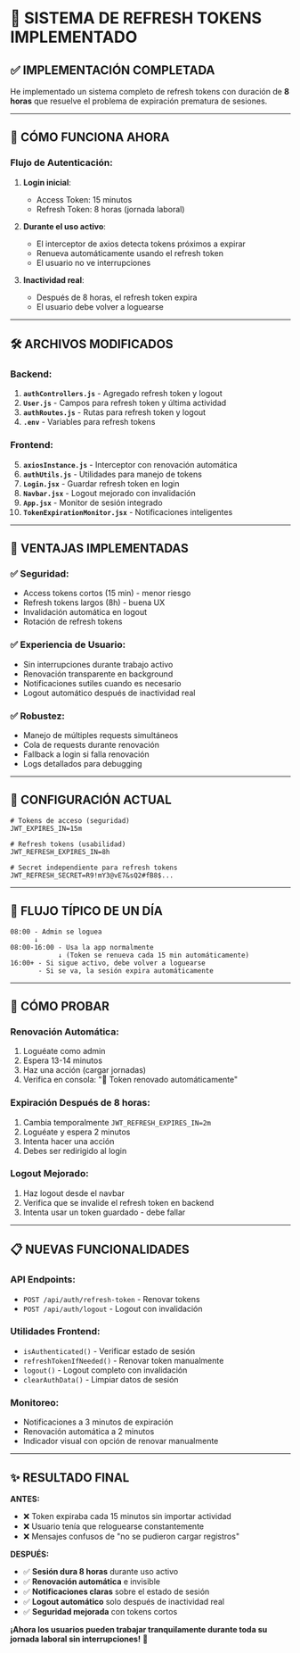 # 🎉 SISTEMA DE REFRESH TOKENS IMPLEMENTADO

## ✅ **IMPLEMENTACIÓN COMPLETADA**

He implementado un sistema completo de refresh tokens con duración de **8 horas** que resuelve el problema de expiración prematura de sesiones.

---

## 🔄 **CÓMO FUNCIONA AHORA**

### **Flujo de Autenticación:**

1. **Login inicial**: 
   - Access Token: 15 minutos
   - Refresh Token: 8 horas (jornada laboral)

2. **Durante el uso activo**:
   - El interceptor de axios detecta tokens próximos a expirar
   - Renueva automáticamente usando el refresh token
   - El usuario no ve interrupciones

3. **Inactividad real**:
   - Después de 8 horas, el refresh token expira
   - El usuario debe volver a loguearse

---

## 🛠️ **ARCHIVOS MODIFICADOS**

### **Backend:**
1. **`authControllers.js`** - Agregado refresh token y logout
2. **`User.js`** - Campos para refresh token y última actividad
3. **`authRoutes.js`** - Rutas para refresh token y logout
4. **`.env`** - Variables para refresh tokens

### **Frontend:**
5. **`axiosInstance.js`** - Interceptor con renovación automática
6. **`authUtils.js`** - Utilidades para manejo de tokens
7. **`Login.jsx`** - Guardar refresh token en login
8. **`Navbar.jsx`** - Logout mejorado con invalidación
9. **`App.jsx`** - Monitor de sesión integrado
10. **`TokenExpirationMonitor.jsx`** - Notificaciones inteligentes

---

## 🎯 **VENTAJAS IMPLEMENTADAS**

### **✅ Seguridad:**
- Access tokens cortos (15 min) - menor riesgo
- Refresh tokens largos (8h) - buena UX
- Invalidación automática en logout
- Rotación de refresh tokens

### **✅ Experiencia de Usuario:**
- Sin interrupciones durante trabajo activo
- Renovación transparente en background
- Notificaciones sutiles cuando es necesario
- Logout automático después de inactividad real

### **✅ Robustez:**
- Manejo de múltiples requests simultáneos
- Cola de requests durante renovación
- Fallback a login si falla renovación
- Logs detallados para debugging

---

## 🔧 **CONFIGURACIÓN ACTUAL**

```env
# Tokens de acceso (seguridad)
JWT_EXPIRES_IN=15m

# Refresh tokens (usabilidad)
JWT_REFRESH_EXPIRES_IN=8h

# Secret independiente para refresh tokens
JWT_REFRESH_SECRET=R9!mY3@vE7&sQ2#fB8$...
```

---

## 🚀 **FLUJO TÍPICO DE UN DÍA**

```
08:00 - Admin se loguea
      ↓
08:00-16:00 - Usa la app normalmente
            ↓ (Token se renueva cada 15 min automáticamente)
16:00+ - Si sigue activo, debe volver a loguearse
       - Si se va, la sesión expira automáticamente
```

---

## 🧪 **CÓMO PROBAR**

### **Renovación Automática:**
1. Loguéate como admin
2. Espera 13-14 minutos
3. Haz una acción (cargar jornadas)
4. Verifica en consola: "🔄 Token renovado automáticamente"

### **Expiración Después de 8 horas:**
1. Cambia temporalmente `JWT_REFRESH_EXPIRES_IN=2m`
2. Loguéate y espera 2 minutos
3. Intenta hacer una acción
4. Debes ser redirigido al login

### **Logout Mejorado:**
1. Haz logout desde el navbar
2. Verifica que se invalide el refresh token en backend
3. Intenta usar un token guardado - debe fallar

---

## 📋 **NUEVAS FUNCIONALIDADES**

### **API Endpoints:**
- `POST /api/auth/refresh-token` - Renovar tokens
- `POST /api/auth/logout` - Logout con invalidación

### **Utilidades Frontend:**
- `isAuthenticated()` - Verificar estado de sesión
- `refreshTokenIfNeeded()` - Renovar token manualmente
- `logout()` - Logout completo con invalidación
- `clearAuthData()` - Limpiar datos de sesión

### **Monitoreo:**
- Notificaciones a 3 minutos de expiración
- Renovación automática a 2 minutos
- Indicador visual con opción de renovar manualmente

---

## ✨ **RESULTADO FINAL**

**ANTES:**
- ❌ Token expiraba cada 15 minutos sin importar actividad
- ❌ Usuario tenía que reloguearse constantemente
- ❌ Mensajes confusos de "no se pudieron cargar registros"

**DESPUÉS:**
- ✅ **Sesión dura 8 horas** durante uso activo
- ✅ **Renovación automática** e invisible
- ✅ **Notificaciones claras** sobre el estado de sesión
- ✅ **Logout automático** solo después de inactividad real
- ✅ **Seguridad mejorada** con tokens cortos

**¡Ahora los usuarios pueden trabajar tranquilamente durante toda su jornada laboral sin interrupciones!** 🎉
